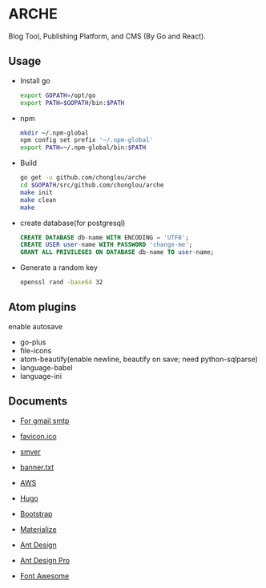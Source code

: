 # ARCHE

Blog Tool, Publishing Platform, and CMS (By Go and React).

## Usage

-   Install go

    ```bash
    export GOPATH=/opt/go
    export PATH=$GOPATH/bin:$PATH
    ```

-   npm

    ```bash
    mkdir ~/.npm-global
    npm config set prefix '~/.npm-global'
    export PATH=~/.npm-global/bin:$PATH
    ```

-   Build

    ```bash
    go get -u github.com/chonglou/arche
    cd $GOPATH/src/github.com/chonglou/arche
    make init
    make clean
    make
    ```

-   create database(for postgresql)

    ```sql
    CREATE DATABASE db-name WITH ENCODING = 'UTF8';
    CREATE USER user-name WITH PASSWORD 'change-me';
    GRANT ALL PRIVILEGES ON DATABASE db-name TO user-name;
    ```

-   Generate a random key

    ```bash
    openssl rand -base64 32
    ```

## Atom plugins

enable autosave

-   go-plus
-   file-icons
-   atom-beautify(enable newline, beautify on save; need python-sqlparse)
-   language-babel
-   language-ini

## Documents

-   [For gmail smtp](http://stackoverflow.com/questions/20337040/gmail-smtp-debug-error-please-log-in-via-your-web-browser)

-   [favicon.ico](http://icoconvert.com/)

-   [smver](http://semver.org/)

-   [banner.txt](http://patorjk.com/software/taag/)

-   [AWS](http://docs.aws.amazon.com/general/latest/gr/rande.html)

-   [Hugo](https://gohugo.io/getting-started/)

-   [Bootstrap](http://getbootstrap.com/)

-   [Materialize](http://materializecss.com/getting-started.html)

-   [Ant Design](https://ant.design/docs/react/introduce)

-   [Ant Design Pro](https://pro.ant.design/docs/getting-started)

-   [Font Awesome](https://fontawesome.com/how-to-use/js-component-packages)
